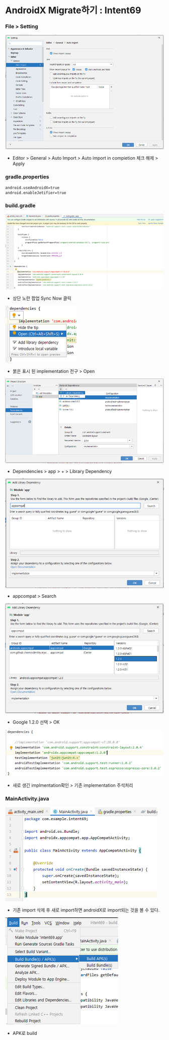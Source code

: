 # AndroidX Migrate하기 : Intent69

### File &gt; Setting 

![](../../../.gitbook/assets/.png%20%2848%29.png)

* Editor &gt; General &gt; Auto Import &gt; Auto import in compietion 체크 해제 &gt; Apply

### gradle.properties

```markup
android.useAndroidX=true
android.enableJetifier=true
```

### build.gradle

![](../../../.gitbook/assets/search0.png)

* 상단 노란 팝업 Sync Now 클릭

![](../../../.gitbook/assets/search0-1.png)

* 붉은 표시 된 implementation 전구 &gt; Open

![](../../../.gitbook/assets/search3.png)

* Dependencies &gt; app &gt; + &gt; Library Dependency

![](../../../.gitbook/assets/search.png)

* appcompat &gt; Search

![](../../../.gitbook/assets/search2.png)

* Google 1.2.0 선택 &gt; OK

![](../../../.gitbook/assets/search-build-gradle.png)

* 새로 생긴 implmentation확인 &gt; 기존 implementation 주석처리

### MainActivity.java

![](../../../.gitbook/assets/import-.png)

* 기존 import 삭제 후 새로 import하면 androidX로 import되는 것을 볼 수 있다.

![](../../../.gitbook/assets/build-bundle.png)

* APK로 build

